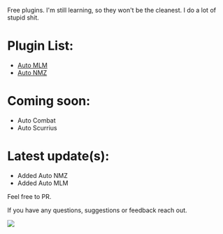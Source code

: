 Free plugins. I'm still learning, so they won't be the cleanest. I do a lot of stupid shit.


# Plugin List:
- [Auto MLM](https://github.com/xsmar/OzPluginsPublic/tree/main/AutoMLM)
- [Auto NMZ](https://github.com/xsmar/OzPluginsPublic/tree/main/AutoNMZ)


# Coming soon:
- Auto Combat
- Auto Scurrius

# Latest update(s):
- Added Auto NMZ
- Added Auto MLM

Feel free to PR.

If you have any questions, suggestions or feedback reach out.

<a href="https://discordapp.com/users/138904377032179712"><img src="https://img.shields.io/badge/Discord-5865F2?style=for-the-badge&logo=discord&logoColor=white" /></a>
